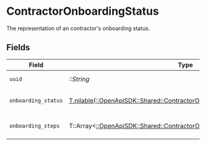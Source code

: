 # ContractorOnboardingStatus

The representation of an contractor's onboarding status.


## Fields

| Field                                                                                                                                            | Type                                                                                                                                             | Required                                                                                                                                         | Description                                                                                                                                      |
| ------------------------------------------------------------------------------------------------------------------------------------------------ | ------------------------------------------------------------------------------------------------------------------------------------------------ | ------------------------------------------------------------------------------------------------------------------------------------------------ | ------------------------------------------------------------------------------------------------------------------------------------------------ |
| `uuid`                                                                                                                                           | *::String*                                                                                                                                       | :heavy_check_mark:                                                                                                                               | Unique identifier for this contractor.                                                                                                           |
| `onboarding_status`                                                                                                                              | [T.nilable(::OpenApiSDK::Shared::ContractorOnboardingStatusOnboardingStatus)](../../models/shared/contractoronboardingstatusonboardingstatus.md) | :heavy_minus_sign:                                                                                                                               | One of the "onboarding_status" enum values.                                                                                                      |
| `onboarding_steps`                                                                                                                               | T::Array<[::OpenApiSDK::Shared::ContractorOnboardingStatusOnboardingStep](../../models/shared/contractoronboardingstatusonboardingstep.md)>      | :heavy_minus_sign:                                                                                                                               | List of steps required to onboard a contractor.                                                                                                  |